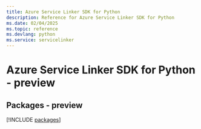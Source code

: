 ```yaml
---
title: Azure Service Linker SDK for Python
description: Reference for Azure Service Linker SDK for Python
ms.date: 02/04/2025
ms.topic: reference
ms.devlang: python
ms.service: servicelinker
---
```

# Azure Service Linker SDK for Python - preview
## Packages - preview
[!INCLUDE [packages](service-linker-index.md)]